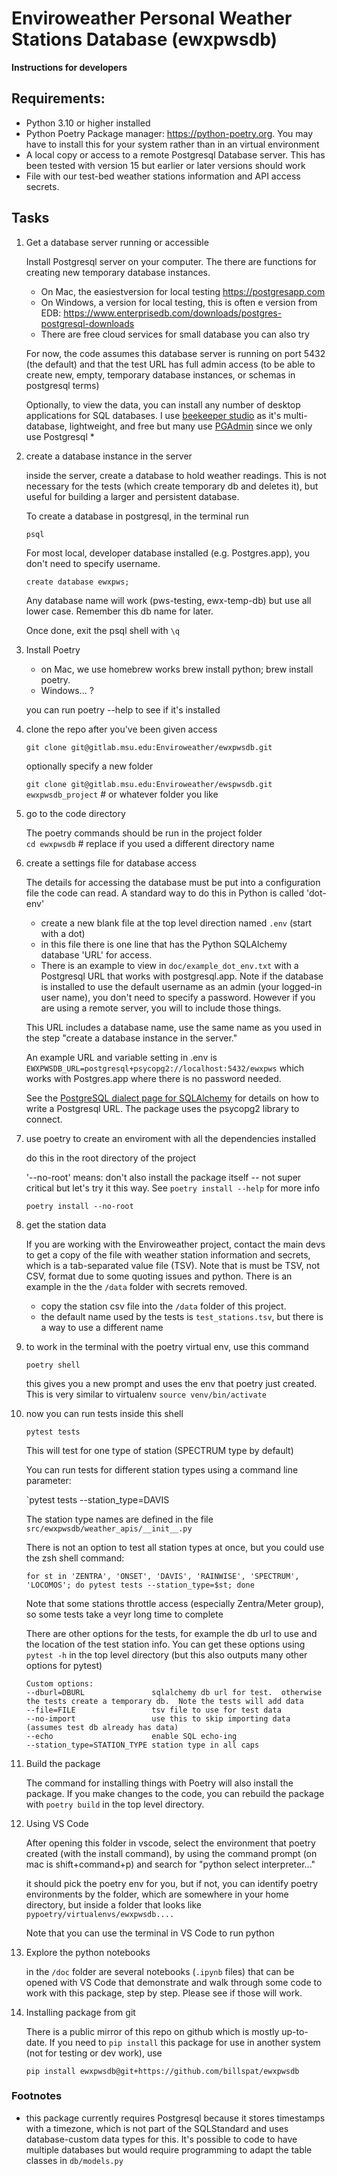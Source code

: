 # Enviroweather Personal Weather Stations Database (ewxpwsdb)

**Instructions for developers**

## Requirements: 

- Python 3.10 or higher installed 
- Python Poetry Package manager: https://python-poetry.org. You may have to install this for your system rather than in an virtual environment
- A local copy or access to a remote Postgresql Database server.   This has been tested with version 15 but earlier or later versions should work
- File with our test-bed weather stations information and API access secrets.  

## Tasks

1. Get a database server running or accessible

    Install Postgresql server on your computer.  The there are functions for creating new temporary database instances. 

    - On Mac, the easiestversion for local testing https://postgresapp.com 
    - On Windows, a version for local testing, this is often e version from EDB: https://www.enterprisedb.com/downloads/postgres-postgresql-downloads
    - There are free cloud services for small database you can also try 

    For now, the code assumes this database server is running on port 5432 (the default) and that the test URL has full admin access (to be able to create new, empty, temporary database instances, or schemas in postgresql terms)

    Optionally, to view the data, you can install any number of desktop applications for SQL databases.   I use [beekeeper studio](https://www.beekeeperstudio.io) as it's multi-database, lightweight, and free but many use [PGAdmin](https://www.pgadmin.org) since we only use Postgresql *

1. create a database instance in the server

    inside the server, create a database to hold weather readings.   This is not necessary for the tests (which create temporary db and deletes it), but useful for building a larger and persistent database.   

    To create a database in postgresql, in the terminal run

    `psql` 

    For most local, developer database installed (e.g. Postgres.app), you don't need to specify username. 

    `create database ewxpws;`

    Any database name will work (pws-testing, ewx-temp-db) but use all lower case.  Remember this db name for later. 

    Once done, exit the psql shell with  `\q`  

1. Install Poetry

   - on Mac, we use homebrew works brew install python; brew install poetry.   
   - Windows... ?
    
    you can run   poetry --help  to see if it's installed

1. clone the repo after you've been given access 

    `git clone git@gitlab.msu.edu:Enviroweather/ewxpwsdb.git`

    optionally specify a new folder 

    `git clone git@gitlab.msu.edu:Enviroweather/ewspwsdb.git ewxpwsdb_project`  # or whatever folder you like

1. go to the code directory 

   The poetry commands should be run in the project folder <br>
   `cd ewxpwsdb`  # replace if you used a different directory name

1. create a settings file for database access

    The details for accessing the database must be put into a configuration file the code can read.  A 
    standard way to do this in Python is called 'dot-env'  
     - create a new blank file at the top level direction named `.env`  (start with a dot)
     - in this file there is one line that has the Python SQLAlchemy database 'URL' for access.  
     - There is an example to view in `doc/example_dot_env.txt`  with a Postgresql URL that works with postgresql.app.   Note if the 
     database is installed to use the default username as an admin (your logged-in user name), you don't need to specify a password.   However if you are using a remote server, you will to include those things. 

     This URL includes a database name, use the same name as you used in the step "create a database instance in the server."   
     
     An example URL and variable setting in .env is `EWXPWSDB_URL=postgresql+psycopg2://localhost:5432/ewxpws` which works with Postgres.app where there is no password needed. 

     See the [PostgreSQL dialect page for SQLAlchemy](https://docs.sqlalchemy.org/en/20/dialects/postgresql.html) for details on how to write a Postgresql URL.  The package uses the psycopg2 library to connect. 

1. use poetry to create an enviroment with all the dependencies installed

   do this in the root directory of the project

    '--no-root' means: don't also install the package itself -- not super critical but let's try it this way.   See `poetry install --help` for more info

    `poetry install --no-root`

1. get the station data

    If you are working with the Enviroweather project, contact the main devs to get a copy of the file with weather station information and secrets, which is a tab-separated value file (TSV).  Note that is must be TSV, not CSV, format due to some quoting issues and python.   There is an example in the the `/data` folder with secrets removed. 

    - copy the station csv file into the `/data` folder of this project.  
    - the default name used by the tests is `test_stations.tsv`, but there is a way to use a different name


1. to work in the terminal with the poetry virtual env, use this command 

    `poetry shell`

    this gives you a new prompt and uses the env that poetry just created.  This is very similar to virtualenv `source venv/bin/activate`

1. now you can run tests inside this shell

    `pytest tests`
    
    This will test for one type of station (SPECTRUM type by default)

    You can run tests for different station types using a command line parameter: 

    `pytest tests --station_type=DAVIS

    The station type names are defined in the file `src/ewxpwsdb/weather_apis/__init__.py`

    There is not an option to test all station types at once, but you could use the zsh shell command: 

    ```shell
    for st in 'ZENTRA', 'ONSET', 'DAVIS', 'RAINWISE', 'SPECTRUM', 'LOCOMOS'; do pytest tests --station_type=$st; done
    ```

    Note that some stations throttle access (especially Zentra/Meter group), so some tests take a veyr long time to complete

    There are other options for the tests, for example the db url to use and the location of the test station info.  You can get these 
    options using `pytest -h` in the top level directory (but this also outputs many other options for pytest)

    ```
    Custom options:
    --dburl=DBURL               sqlalchemy db url for test.  otherwise the tests create a temporary db.  Note the tests will add data
    --file=FILE                 tsv file to use for test data
    --no-import                 use this to skip importing data (assumes test db already has data)
    --echo                      enable SQL echo-ing
    --station_type=STATION_TYPE station type in all caps
    ```



1. Build the package 

    The command for installing things with Poetry will also install the package.  If you make changes to the code, you can rebuild the package with `poetry build` in the top level directory. 

1. Using VS Code

    After opening this folder in vscode, select the environment that poetry created (with the install command), by using the command prompt (on mac is shift+command+p)  and search for  "python select interpreter..."

    it should pick the poetry env for you, but if not, you can identify poetry environments by the folder, which are somewhere in your home directory, but inside a folder that looks like `pypoetry/virtualenvs/ewxpwsdb....`

    Note that you can use the terminal in VS Code to run python

1. Explore the python notebooks

    in the `/doc` folder are several notebooks (`.ipynb` files) that can be opened with VS Code that demonstrate and walk through some code to work with this package, step by step.    Please see if those will work.  

1. Installing package from git

    There is a public mirror of this repo on github which is mostly up-to-date.  If you need to `pip install` this package for use in another system (not for testing or dev work), use 

    `pip install ewxpwsdb@git+https://github.com/billspat/ewxpwsdb`

    

### Footnotes

* this package currently requires Postgresql because it stores timestamps with a timezone, which is not part of the SQLStandard and uses database-custom data types for this.   It's possible to code to have multiple databases but would require programming to adapt the table classes in `db/models.py`
